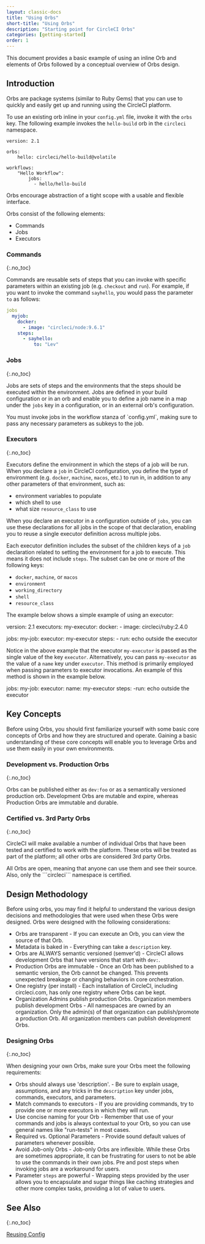 ```yaml
---
layout: classic-docs
title: "Using Orbs"
short-title: "Using Orbs"
description: "Starting point for CircleCI Orbs"
categories: [getting-started]
order: 1
---
```


This document provides a basic example of using an inline Orb and elements of Orbs followed by a conceptual overview of Orbs design.

## Introduction

Orbs are package systems (similar to Ruby Gems) that you can use to quickly and easily get up and running using the CircleCI platform. 

To use an existing orb inline in your `config.yml` file, invoke it with the `orbs` key. The following example invokes the `hello-build` orb in the `circleci` namespace.

```
version: 2.1

orbs:
    hello: circleci/hello-build@volatile

workflows:
    "Hello Workflow":
        jobs:
          - hello/hello-build
```

Orbs encourage abstraction of a tight scope with a usable and flexible interface.

Orbs consist of the following elements:

* Commands
* Jobs
* Executors

### Commands
{:.no_toc}

Commands are reusable sets of steps that you can invoke with specific parameters within an existing job (e.g. `checkout` and `run`). For example, if you want to invoke the command `sayhello`, you would pass the parameter `to` as follows:

```yaml
jobs
  myjob:
    docker:
      - image: "circleci/node:9.6.1"
    steps:
      - sayhello:
          to: "Lev"
```

### Jobs
{:.no_toc}

Jobs are sets of steps and the environments that the steps should be executed within the environment. Jobs are defined in your build configuration or in an orb and enable you to define a job name in a map under the `jobs` key in a configuration, or in an external orb's configuration.

<aside class="notice">
You must invoke jobs in the workflow stanza of `config.yml`, making sure to pass any necessary parameters as subkeys to the job.
</aside>

### Executors
{:.no_toc}

Executors define the environment in which the steps of a job will be run. When you declare a `job` in CircleCI configuration, you define the type of environment (e.g. `docker`, `machine`, `macos`, etc.) to run in, in addition to any other parameters of that environment, such as:

* environment variables to populate
* which shell to use
* what size `resource_class` to use

When you declare an executor in a configuration outside of `jobs`, you can use these declarations for all jobs in the scope of that declaration, enabling you to reuse a single executor definition across multiple jobs.

Each executor definition includes the subset of the children keys of a `job` declaration related to setting the environment for a job to execute. This means it does not include `steps`. The subset can be one or more of the following keys:

* `docker`, `machine`, or `macos`
* `environment`
* `working_directory`
* `shell`
* `resource_class`

The example below shows a simple example of using an executor:

version: 2.1
executors:
  my-executor:
    docker:
      - image: circleci/ruby:2.4.0

jobs:
  my-job:
    executor: my-executor
    steps:
      - run: echo outside the executor

Notice in the above example that the executor `my-executor` is passed as the single value of the key `executor`. Alternatively, you can pass `my-executor` as the value of a `name` key under `executor`. This method is primarily employed when passing parameters to executor invocations. An example of this method is shown in the example below.

jobs:
  my-job:
    executor:
      name: my-executor
    steps:
      -run: echo outside the executor



## Key Concepts

Before using Orbs, you should first familiarize yourself with some basic core concepts of Orbs and how they are structured and operate. Gaining a basic understanding of these core concepts will enable you to leverage Orbs and use them easily in your own environments.

### Development vs. Production Orbs
{:.no_toc}

Orbs can be published either as ```dev:foo``` or as a semantically versioned production orb. Development Orbs are mutable and expire, whereas Production Orbs are immutable and durable.

### Certified vs. 3rd Party Orbs
{:.no_toc}

CircleCI will make available a number of individual Orbs that have been tested and certified to work with the platform. These orbs will be treated as part of the platform; all other orbs are considered 3rd party Orbs.

<aside class="notice">
All Orbs are open, meaning that anyone can use them and see their source. Also, only the ```circleci``` namespace is certified.
</aside>

## Design Methodology

Before using orbs, you may find it helpful to understand the various design decisions and methodologies that were used when these Orbs were designed. Orbs were designed with the following considerations:

* Orbs are transparent - If you can execute an Orb, you can view the source of that Orb.
* Metadata is baked in - Everything can take a ```description``` key.
* Orbs are ALWAYS semantic versioned (semver'd) - CircleCI allows development Orbs that have versions that start with `dev:`.
* Production Orbs are immutable - Once an Orb has been published to a semantic version, the Orb cannot be changed. This prevents unexpected breakage or changing behaviors in core orchestration.
* One registry (per install) - Each installation of CircleCI, including circleci.com, has only one registry where Orbs can be kept.
* Organization Admins publish production Orbs. Organization members publish development Orbs - All namespaces are owned by an organization. Only the admin(s) of that organization can publish/promote a production Orb. All organization members can publish development Orbs.

### Designing Orbs

{:.no_toc}

When designing your own Orbs, make sure your Orbs meet the following requirements:

* Orbs should always use 'description'. - Be sure to explain usage, assumptions, and any tricks in the ```description``` key under jobs, commands, executors, and parameters.
* Match commands to executors - If you are providing commands, try to provide one or more executors in which they will run.
* Use concise naming for your Orb - Remember that use of your commands and jobs is always contextual to your Orb, so you can use general names like "run-tests" in most cases.
* Required vs. Optional Parameters - Provide sound default values of parameters whenever possible.
* Avoid Job-only Orbs - Job-only Orbs are inflexible. While these Orbs are sometimes appropriate, it can be frustrating for users to not be able to use the commands in their own jobs. Pre and post steps when invoking jobs are a workaround for users.
* Parameter `steps` are powerful - Wrapping steps provided by the user allows you to encapsulate and sugar things like caching strategies and other more complex tasks, providing a lot of value to users.

## See Also
{:.no_toc}

[Reusing Config]({{site.baseurl}}/2.0/reusing-config/)
